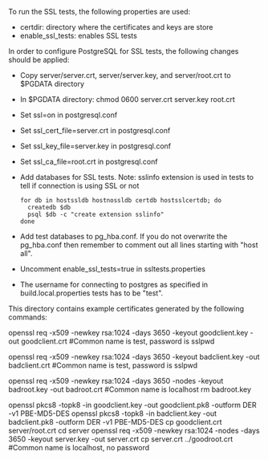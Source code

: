 To run the SSL tests, the following properties are used:

* certdir: directory where the certificates and keys are store
* enable_ssl_tests: enables SSL tests

In order to configure PostgreSQL for SSL tests, the following changes should be applied:

* Copy server/server.crt, server/server.key, and server/root.crt to $PGDATA directory
* In $PGDATA directory: chmod 0600 server.crt server.key root.crt
* Set ssl=on in postgresql.conf
* Set ssl_cert_file=server.crt in postgresql.conf
* Set ssl_key_file=server.key in postgresql.conf
* Set ssl_ca_file=root.crt in postgresql.conf
* Add databases for SSL tests. Note: sslinfo extension is used in tests to tell if connection is using SSL or not

      for db in hostssldb hostnossldb certdb hostsslcertdb; do
        createdb $db
        psql $db -c "create extension sslinfo"
      done
* Add test databases to pg_hba.conf. If you do not overwrite the pg_hba.conf then remember to comment out all lines
  starting with "host all".
* Uncomment enable_ssl_tests=true in ssltests.properties
* The username for connecting to postgres as specified in build.local.properties tests has to be "test".

This directory contains example certificates generated by the following
commands:

openssl req -x509 -newkey rsa:1024 -days 3650 -keyout goodclient.key -out goodclient.crt
#Common name is test, password is sslpwd

openssl req -x509 -newkey rsa:1024 -days 3650 -keyout badclient.key -out badclient.crt
#Common name is test, password is sslpwd

openssl req -x509 -newkey rsa:1024 -days 3650 -nodes -keyout badroot.key -out badroot.crt
#Common name is localhost
rm badroot.key

openssl pkcs8 -topk8 -in goodclient.key -out goodclient.pk8 -outform DER -v1 PBE-MD5-DES
openssl pkcs8 -topk8 -in badclient.key -out badclient.pk8 -outform DER -v1 PBE-MD5-DES
cp goodclient.crt server/root.crt
cd server
openssl req -x509 -newkey rsa:1024 -nodes -days 3650 -keyout server.key -out server.crt
cp server.crt ../goodroot.crt
#Common name is localhost, no password
